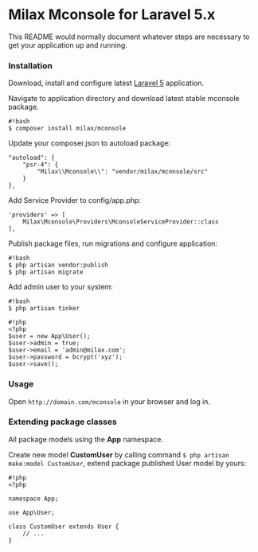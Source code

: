 # Milax Mconsole for Laravel 5.x #

This README would normally document whatever steps are necessary to get your application up and running.

### Installation ###

Download, install and configure latest [Laravel 5](http://laravel.com) application.

Navigate to application directory and download latest stable mconsole package.

```
#!bash
$ composer install milax/mconsole
```

Update your composer.json to autoload package:

```
"autoload": {
    "psr-4": {
		"Milax\\Mconsole\\": "vendor/milax/mconsole/src"
    }
},
```

Add Service Provider to config/app.php:

```
'providers' => [
    Milax\Mconsole\Providers\MconsoleServiceProvider::class
],
```

Publish package files, run migrations and configure application:

```
#!bash
$ php artisan vendor:publish
$ php artisan migrate
```

Add admin user to your system:
```
#!bash
$ php artisan tinker
```

```
#!php
<?php
$user = new App\User();
$user->admin = true;
$user->email = 'admin@milax.com';
$user->password = bcrypt('xyz');
$user->save();
```


### Usage ###

Open `http://domain.com/mconsole` in your browser and log in.

### Extending package classes ###

All package models using the **App** namespace.

Create new model **CustomUser** by calling command `$ php artisan make:model CustomUser`, extend package published User model by yours:

```
#!php
<?php

namespace App;

use App\User;

class CustomUser extends User {
    // ...
}

```